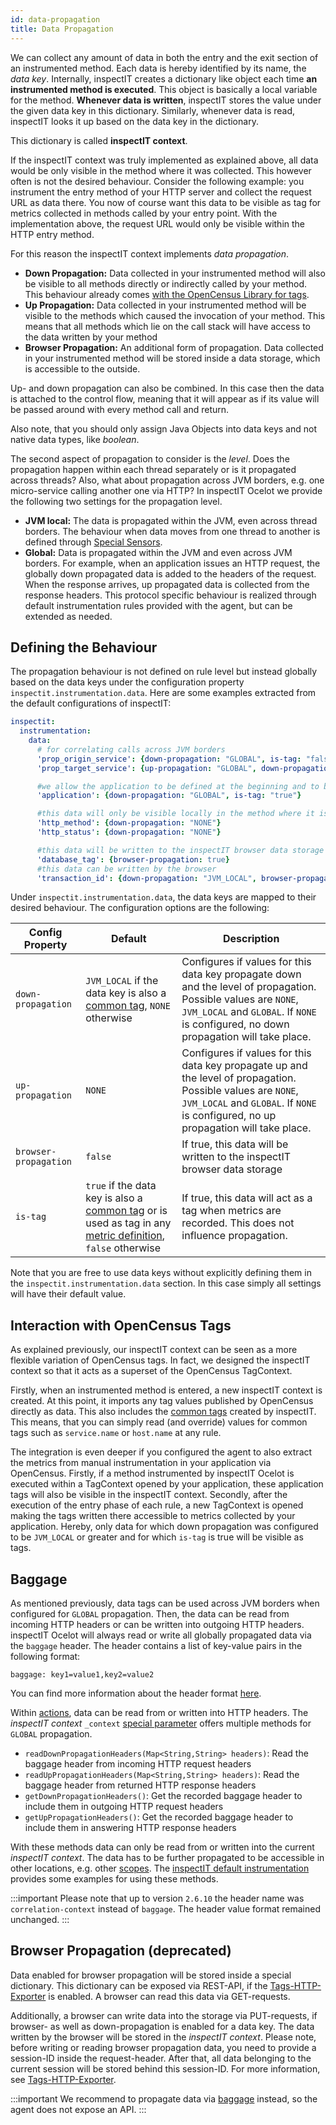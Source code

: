 ```yaml
---
id: data-propagation
title: Data Propagation
---
```


We can collect any amount of data in both the entry and the exit section of an instrumented method. 
Each data is hereby identified by its name, the _data key_.
Internally, inspectIT creates a dictionary like object each time **an instrumented method is executed**. 
This object is basically a local variable for the method. **Whenever data is written**, inspectIT stores the value 
under the given data key in this dictionary. Similarly, whenever data is read, inspectIT looks it up based on the 
data key in the dictionary. 

This dictionary is called **inspectIT context**.

If the inspectIT context was truly implemented as explained above, all data would be only visible in the method where it was collected. 
This however often is not the desired behaviour.
Consider the following example: you instrument the entry method of your HTTP server and collect the request URL as data there. 
You now of course want this data to be visible as tag for metrics collected in methods called by your entry point. 
With the implementation above, the request URL would only be visible within the HTTP entry method.

For this reason the inspectIT context implements _data propagation_.

* **Down Propagation:** Data collected in your instrumented method will also be visible to all methods directly 
  or indirectly called by your method. This behaviour already comes [with the OpenCensus Library for tags](https://opencensus.io/tag/#propagation).
* **Up Propagation:** Data collected in your instrumented method will be visible to the methods which caused the 
  invocation of your method. This means that all methods which lie on the call stack will have access to the data written by your method
* **Browser Propagation:** An additional form of propagation. Data collected in your instrumented method will be 
  stored inside a data storage, which is accessible to the outside. 

Up- and down propagation can also be combined. In this case then the data is attached to the control flow, 
meaning that it will appear as if its value will be passed around with every method call and return.

Also note, that you should only assign Java Objects into data keys and not native data types, like _boolean_.

The second aspect of propagation to consider is the _level_. Does the propagation happen within each thread separately 
or is it propagated across threads? Also, what about propagation across JVM borders, e.g. one micro-service 
calling another one via HTTP? In inspectIT Ocelot we provide the following two settings for the propagation level.

* **JVM local:** The data is propagated within the JVM, even across thread borders. The behaviour when data moves from one thread to another is defined through [Special Sensors](instrumentation/special-sensors.md).
* **Global:** Data is propagated within the JVM and even across JVM borders. For example, when an application issues an HTTP request, the globally down propagated data is added to the headers of the request. When the response arrives, up propagated data is collected from the response headers. This protocol specific behaviour is realized through default instrumentation rules provided with the agent, but can be extended as needed.

## Defining the Behaviour

The propagation behaviour is not defined on rule level but instead globally based on the data keys under the configuration
property `inspectit.instrumentation.data`. Here are some examples extracted from the default configurations of inspectIT:

```yaml
inspectit:
  instrumentation:
    data:
      # for correlating calls across JVM borders
      'prop_origin_service': {down-propagation: "GLOBAL", is-tag: "false"}
      'prop_target_service': {up-propagation: "GLOBAL", down-propagation: "JVM_LOCAL", is-tag: "false"}

      #we allow the application to be defined at the beginning and to be down propagated from there
      'application': {down-propagation: "GLOBAL", is-tag: "true"}

      #this data will only be visible locally in the method where it is collected
      'http_method': {down-propagation: "NONE"}
      'http_status': {down-propagation: "NONE"}

      #this data will be written to the inspectIT browser data storage
      'database_tag': {browser-propagation: true}
      #this data can be written by the browser
      'transaction_id': {down-propagation: "JVM_LOCAL", browser-propagation: true}
```

Under `inspectit.instrumentation.data`, the data keys are mapped to their desired behaviour.
The configuration options are the following:

| Config Property       | Default                                                                                                                                                          | Description                                                                                                                                                                                             |
|-----------------------|------------------------------------------------------------------------------------------------------------------------------------------------------------------|---------------------------------------------------------------------------------------------------------------------------------------------------------------------------------------------------------|
| `down-propagation`    | `JVM_LOCAL` if the data key is also a [common tag](metrics/common-tags.md), `NONE` otherwise                                                                     | Configures if values for this data key propagate down and the level of propagation. Possible values are `NONE`, `JVM_LOCAL` and `GLOBAL`. If `NONE` is configured, no down propagation will take place. | 
| `up-propagation`      | `NONE`                                                                                                                                                           | Configures if values for this data key propagate up and the level of propagation. Possible values are `NONE`, `JVM_LOCAL` and `GLOBAL`. If `NONE` is configured, no up propagation will take place.     | 
| `browser-propagation` | `false`                                                                                                                                                          | If true, this data will be written to the inspectIT browser data storage                                                                                                                                | 
| `is-tag`              | `true` if the data key is also a [common tag](metrics/common-tags.md) or is used as tag in any [metric definition](metrics/custom-metrics.md), `false` otherwise | If true, this data will act as a tag when metrics are recorded. This does not influence propagation.                                                                                                    | 

Note that you are free to use data keys without explicitly defining them in the `inspectit.instrumentation.data` section. 
In this case simply all settings will have their default value.

## Interaction with OpenCensus Tags

As explained previously, our inspectIT context can be seen as a more flexible variation of OpenCensus tags. 
In fact, we designed the inspectIT context so that it acts as a superset of the OpenCensus TagContext.

Firstly, when an instrumented method is entered, a new inspectIT context is created. 
At this point, it imports any tag values published by OpenCensus directly as data. 
This also includes the [common tags](metrics/common-tags.md) created by inspectIT. This means, that you can simply read (and override) 
values for common tags such as `service.name` or `host.name` at any rule.

The integration is even deeper if you configured the agent to also extract the metrics from manual instrumentation 
in your application via OpenCensus.
Firstly, if a method instrumented by inspectIT Ocelot is executed within a TagContext opened by your application,
these application tags will also be visible in the inspectIT context. Secondly, after the execution of the entry phase 
of each rule, a new TagContext is opened making the tags written there accessible to metrics collected by your application. 
Hereby, only data for which down propagation was configured to be `JVM_LOCAL` or greater and for which `is-tag` is true 
will be visible as tags.

## Baggage

As mentioned previously, data tags can be used across JVM borders when configured for `GLOBAL` propagation.
Then, the data can be read from incoming HTTP headers or can be written into outgoing HTTP headers.
inspectIT Ocelot will always read or write all globally propagated data via the `baggage` header.
The header contains a list of key-value pairs in the following format:

```
baggage: key1=value1,key2=value2
```

You can find more information about the header format [here](https://github.com/w3c/baggage/blob/main/baggage/HTTP_HEADER_FORMAT.md).

Within [actions](instrumentation/actions.md), data can be read from or written into HTTP headers. 
The _inspectIT context_ `_context` [special parameter](instrumentation/actions.md#special-parameter) offers 
multiple methods for `GLOBAL` propagation. 

- `readDownPropagationHeaders(Map<String,String> headers)`: Read the baggage header from incoming HTTP request headers
- `readUpPropagationHeaders(Map<String,String> headers)`: Read the baggage header from returned HTTP response headers
- `getDownPropagationHeaders()`: Get the recorded baggage header to include them in outgoing HTTP request headers 
- `getUpPropagationHeaders()`: Get the recorded baggage header to include them in answering HTTP response headers

With these methods data can only be read from or written into the current _inspectIT context_. The data has to be further propagated
to be accessible in other locations, e.g. other [scopes](instrumentation/scopes.md).
The [inspectIT default instrumentation](https://github.com/inspectIT/inspectit-ocelot/tree/master/inspectit-ocelot-config/src/main/resources/rocks/inspectit/ocelot/config/default/instrumentation/actions/http) provides some examples for using these methods.

:::important
Please note that up to version `2.6.10` the header name was `correlation-context` instead of `baggage`. The header value format remained unchanged.
:::

## Browser Propagation (deprecated)

<!-- 
Please rework (or remove) browser propagation, so it is no longer possible to speak with the agent from outside
See: https://github.com/inspectIT/inspectit-ocelot/issues/1703
-->

Data enabled for browser propagation will be stored inside a special dictionary.
This dictionary can be exposed via REST-API, if the [Tags-HTTP-Exporter](tags/tags-exporters.md#http-exporter) is enabled.
A browser can read this data via GET-requests.

Additionally, a browser can write data into the storage via PUT-requests, if browser- as well as down-propagation is 
enabled for a data key. The data written by the browser will be stored in the _inspectIT context_.
Please note, before writing or reading browser propagation data, you need to provide a session-ID inside the request-header.
After that, all data belonging to the current session will be stored behind this session-ID.
For more information, see [Tags-HTTP-Exporter](tags/tags-exporters.md#http-exporter).

:::important
We recommend to propagate data via [baggage](#baggage) instead, so the agent does not expose an API.
:::
